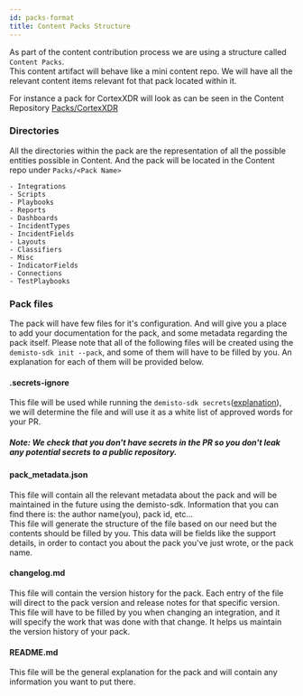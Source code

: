 ```yaml
---
id: packs-format
title: Content Packs Structure
---
```


As part of the content contribution process we are using a structure called `Content Packs`.  
This content artifact will behave like a mini content repo. We will have all the relevant content items relevant 
fot that pack located within it.
<br/>

For instance a pack for CortexXDR will look as can be seen in the Content Repository 
[Packs/CortexXDR](https://github.com/demisto/content/tree/master/Packs/CortexXDR)

### Directories  
All the directories within the pack are the representation of all the possible entities possible in Content. And the pack will be located in the Content repo under `Packs/<Pack Name>`
```angular2
- Integrations        
- Scripts
- Playbooks
- Reports
- Dashboards
- IncidentTypes
- IncidentFields
- Layouts
- Classifiers
- Misc
- IndicatorFields
- Connections
- TestPlaybooks
```

### Pack files
The pack will have few files for it's configuration. And will give you a place to add your documentation for the 
pack, and some metadata regarding the pack itself.
Please note that all of the following files will be created using the `demisto-sdk init --pack`, and some of them 
will have to be filled by you. An explanation for each of them will be provided below.

#### .secrets-ignore
This file will be used while running the `demisto-sdk secrets`([explanation](https://github.com/demisto/demisto-sdk/blob/master/docs/secrets.md)), we will determine the file and will
 use it as a  white list of approved words for your PR.
##### Note: We check that you don't have secrets in the PR so you don't leak any potential secrets to a public repository.
 
#### pack_metadata.json
This file will contain all the relevant metadata about the pack and will be maintained in the future using the demisto-sdk.
Information that you can find there is: the author name(you), pack id, etc...  
This file will generate the structure of the file based on our need but the contents should be filled
 by you. This data will be fields like the support details, in order to contact you about the pack you've just wrote,
  or the pack name.

#### changelog.md
This file will contain the version history for the pack. Each entry of the file will direct to the pack version and 
release notes for that specific version. This file will have to be filled by you when changing an integration, and it will specify the work that was done with that change.
It helps us maintain the version history of your pack.

#### README.md
This file will be the general explanation for the pack and will contain any information you want to put there.